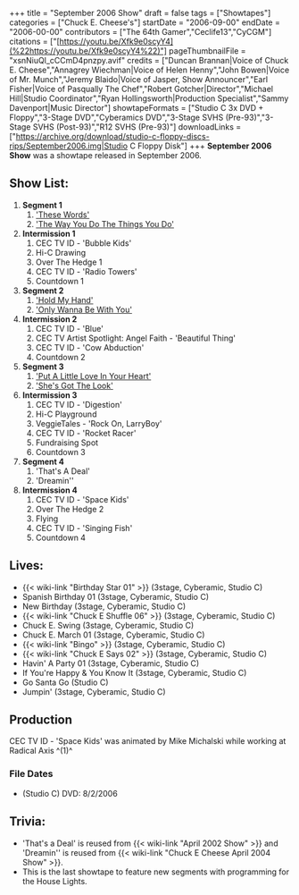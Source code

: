 +++
title = "September 2006 Show"
draft = false
tags = ["Showtapes"]
categories = ["Chuck E. Cheese's"]
startDate = "2006-09-00"
endDate = "2006-00-00"
contributors = ["The 64th Gamer","Ceclife13","CyCGM"]
citations = ["[https://youtu.be/Xfk9e0scyY4](%22https://youtu.be/Xfk9e0scyY4%22)"]
pageThumbnailFile = "xsnNiuQl_cCCmD4pnzpy.avif"
credits = ["Duncan Brannan|Voice of Chuck E. Cheese","Annagrey Wiechman|Voice of Helen Henny","John Bowen|Voice of Mr. Munch","Jeremy Blaido|Voice of Jasper, Show Announcer","Earl Fisher|Voice of Pasqually The Chef","Robert Gotcher|Director","Michael Hill|Studio Coordinator","Ryan Hollingsworth|Production Specialist","Sammy Davenport|Music Director"]
showtapeFormats = ["Studio C 3x DVD + Floppy","3-Stage DVD","Cyberamics DVD","3-Stage SVHS (Pre-93)","3-Stage SVHS (Post-93)","R12 SVHS (Pre-93)"]
downloadLinks = ["https://archive.org/download/studio-c-floppy-discs-rips/September2006.img|Studio C Floppy Disk"]
+++
**September 2006 Show** was a showtape released in September 2006.

## Show List:

1.  **Segment 1**
    1.  ['These Words'](https://en.wikipedia.org/wiki/These_Words)
    2.  ['The Way You Do The Things You Do'](https://en.wikipedia.org/wiki/The_Way_You_Do_the_Things_You_Do)
2.  **Intermission 1**
    1.  CEC TV ID - 'Bubble Kids'
    2.  Hi-C Drawing
    3.  Over The Hedge 1
    4.  CEC TV ID - 'Radio Towers'
    5.  Countdown 1
3.  **Segment 2**
    1.  ['Hold My Hand'](https://en.wikipedia.org/wiki/Hold_My_Hand_(Hootie_%26_the_Blowfish_song))
    2.  ['Only Wanna Be With You'](https://en.wikipedia.org/wiki/Only_Wanna_Be_with_You)
4.  **Intermission 2**
    1.  CEC TV ID - 'Blue'
    2.  CEC TV Artist Spotlight: Angel Faith - 'Beautiful Thing'
    3.  CEC TV ID - 'Cow Abduction'
    4.  Countdown 2
5.  **Segment 3**
    1.  ['Put A Little Love In Your Heart'](https://en.wikipedia.org/wiki/Put_a_Little_Love_in_Your_Heart)
    2.  ['She's Got The Look'](https://en.wikipedia.org/wiki/The_Look)
6.  **Intermission 3**
    1.  CEC TV ID - 'Digestion'
    2.  Hi-C Playground
    3.  VeggieTales - 'Rock On, LarryBoy'
    4.  CEC TV ID - 'Rocket Racer'
    5.  Fundraising Spot
    6.  Countdown 3
7.  **Segment 4**
    1.  'That's A Deal'
    2.  'Dreamin''
8.  **Intermission 4**
    1.  CEC TV ID - 'Space Kids'
    2.  Over The Hedge 2
    3.  Flying
    4.  CEC TV ID - 'Singing Fish'
    5.  Countdown 4

## Lives:

- {{< wiki-link "Birthday Star 01" >}} (3stage, Cyberamic, Studio C)
- Spanish Birthday 01 (3stage, Cyberamic, Studio C)
- New Birthday (3stage, Cyberamic, Studio C)
- {{< wiki-link "Chuck E Shuffle 06" >}} (3stage, Cyberamic, Studio C)
- Chuck E. Swing (3stage, Cyberamic, Studio C)
- Chuck E. March 01 (3stage, Cyberamic, Studio C)
- {{< wiki-link "Bingo" >}} (3stage, Cyberamic, Studio C)
- {{< wiki-link "Chuck E Says 02" >}} (3stage, Cyberamic, Studio C)
- Havin' A Party 01 (3stage, Cyberamic, Studio C)
- If You're Happy & You Know It (3stage, Cyberamic, Studio C)
- Go Santa Go (Studio C)
- Jumpin' (3stage, Cyberamic, Studio C)

## Production

CEC TV ID - 'Space Kids' was animated by Mike Michalski while working at Radical Axis ^(1)^

### File Dates

- (Studio C) DVD: 8/2/2006

## Trivia:

- 'That's a Deal' is reused from {{< wiki-link "April 2002 Show" >}} and 'Dreamin'' is reused from {{< wiki-link "Chuck E Cheese April 2004 Show" >}}.
- This is the last showtape to feature new segments with programming for the House Lights.

